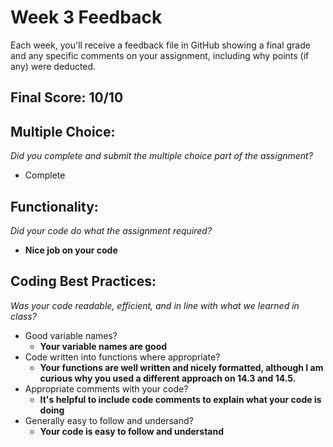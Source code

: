 # Week 3 Feedback
Each week, you'll receive a feedback file in GitHub showing a final grade and any specific comments on your assignment, including why points (if any) were deducted.


## Final Score: 10/10

## Multiple Choice:
_Did you complete and submit the multiple choice part of the assignment?_
* Complete

## Functionality: 
_Did your code do what the assignment required?_
* **Nice job on your code**

## Coding Best Practices:
_Was your code readable, efficient, and in line with what we learned in class?_
* Good variable names?
  * **Your variable names are good**
* Code written into functions where appropriate?
  * **Your functions are well written and nicely formatted, although I am curious why you used a different approach on 14.3 and 14.5.**
* Appropriate comments with your code?
  * **It's helpful to include code comments to explain what your code is doing**
* Generally easy to follow and undersand?
  * **Your code is easy to follow and understand**
